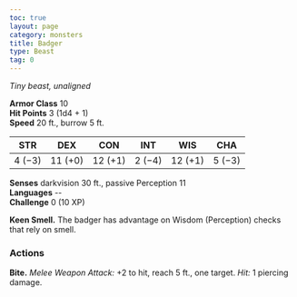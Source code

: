 ```yaml
---
toc: true
layout: page
category: monsters
title: Badger
type: Beast
tag: 0
---
```

_Tiny beast, unaligned_

**Armor Class** 10    
**Hit Points** 3 (1d4 + 1)    
**Speed** 20 ft., burrow 5 ft. 

| STR     | DEX     | CON     | INT     | WIS     | CHA     |
|---------|---------|---------|---------|---------|---------|
| 4 (−3)  | 11 (+0) | 12 (+1) | 2 (−4)  | 12 (+1) | 5 (−3)  |    

**Senses** darkvision 30 ft., passive Perception 11    
**Languages** --    
**Challenge** 0 (10 XP) 

**Keen Smell.** The badger has advantage on Wisdom (Perception) checks that rely on smell. 

### Actions    
**Bite.** _Melee Weapon Attack:_ +2 to hit, reach 5 ft., one target. _Hit:_ 1 piercing damage. 